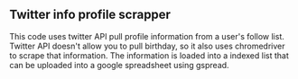 ## Twitter info profile scrapper
This code uses twitter API pull profile information from a user's follow list. Twitter API doesn't allow you to pull birthday, so it also uses chromedriver to scrape that information.  The information is loaded into a indexed list that can be uploaded into a google spreadsheet using gspread.
